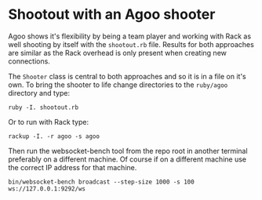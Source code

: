 # Shootout with an Agoo shooter

Agoo shows it's flexibility by being a team player and working with Rack as
well shooting by itself with the `shootout.rb` file. Results for both
approaches are similar as the Rack overhead is only present when creating new
connections.

The `Shooter` class is central to both approaches and so it is in a file on
it's own. To bring the shooter to life change directories to the `ruby/agoo`
directory and type:

```
ruby -I. shootout.rb
```

Or to run with Rack type:

```
rackup -I. -r agoo -s agoo
```

Then run the websocket-bench tool from the repo root in another terminal
preferably on a different machine. Of course if on a different machine use the
correct IP address for that machine.

```
bin/websocket-bench broadcast --step-size 1000 -s 100 ws://127.0.0.1:9292/ws

```
